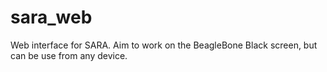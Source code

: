 # sara_web
Web interface for SARA. Aim to work on the BeagleBone Black screen, but can be use from any device.
